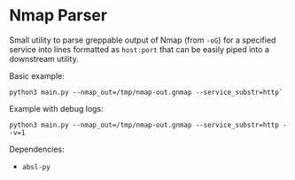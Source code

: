 # Nmap Parser

Small utility to parse greppable output of Nmap (from `-oG`) for a specified service into lines formatted as `host:port`
that can be easily piped into a downstream utility.

Basic example:

```
python3 main.py --nmap_out=/tmp/nmap-out.gnmap --service_substr=http`
```

Example with debug logs:

```
python3 main.py --nmap_out=/tmp/nmap-out.gnmap --service_substr=http --v=1
```

Dependencies:

- `absl-py`